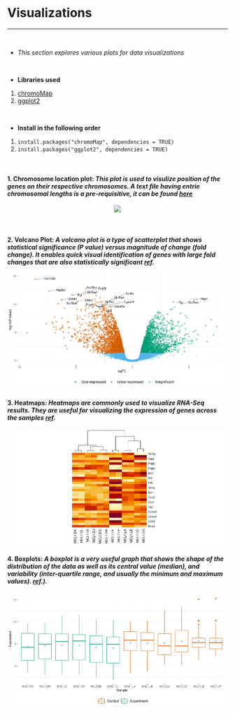 # Visualizations
---
<br>

* *This section explores various plots for data visualizations*

<br>

* **Libraries used**
1. [chromoMap](https://cran.r-project.org/web/packages/chromoMap/index.html)
2. [ggplot2](https://ggplot2.tidyverse.org/)

<br>

* **Install in the following order**
1. ```install.packages("chromoMap", dependencies = TRUE)```
2. ```install.packages("ggplot2", dependencies = TRUE)```

<br>

#### 1. Chromosome location plot: _This plot is used to visulize position of the genes on their respective chromosomes. A text file having entrie chromosomal lengths is a pre-requisitive, it can be found [here](https://raw.githubusercontent.com/spriyansh/Micro-Array-Data-Analysis/master/Visualization/Chrom_info.txt)_
<p align="center"><img src="https://github.com/spriyansh/Micro-Array-Data-Analysis/blob/master/Visualization/plots/Chromosome_Location_Plot.png" width="350"></p>

<br>

#### 2. Volcano Plot: _A volcano plot is a type of scatterplot that shows statistical significance (P value) versus magnitude of change (fold change). It enables quick visual identification of genes with large fold changes that are also statistically significant [ref](https://training.galaxyproject.org/training-material/topics/transcriptomics/tutorials/rna-seq-viz-with-volcanoplot/tutorial.html)._
<p align="center"><img src="https://github.com/spriyansh/Micro-Array-Data-Analysis/blob/master/Visualization/plots/Volcano.png"></p>

#### 3. Heatmaps: _Heatmaps are commonly used to visualize RNA-Seq results. They are useful for visualizing the expression of genes across the samples [ref](https://training.galaxyproject.org/training-material/topics/transcriptomics/tutorials/rna-seq-viz-with-volcanoplot/tutorial.html)._
<p align="center"><img src="https://github.com/spriyansh/Micro-Array-Data-Analysis/blob/master/Visualization/plots/Heatmap.png"></p>

#### 4. Boxplots: _A boxplot is a very useful graph that shows the shape of the distribution of the data as well as its central value (median), and variability (inter-quartile range, and usually the minimum and maximum values). [ref](http://nebc.nerc.ac.uk/nebc_website_frozen/nebc.nerc.ac.uk//tools/bioinformatics-docs/other-bioinf/microarray-quality.html#:~:text=package%20from%20Bioconductor.-,Boxplots,the%20minimum%20and%20maximum%20values).)._
<p align="center"><img src="https://github.com/spriyansh/Micro-Array-Data-Analysis/blob/master/Visualization/plots/boxplot.png"></p>
